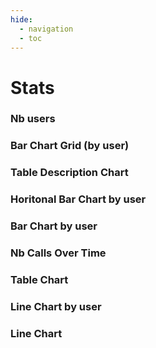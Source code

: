 ```yaml
---
hide:
  - navigation
  - toc
---
```



# Stats

<div>
<data-manager>

  <data-manager-table name="stats" file="../data/2025-03-26_stats.parquet"></data-manager-table>

</data-manager>
</div>


### Nb users
<div>
<line-chart
  table="stats"
  measure="count(distinct user)"
  by="strftime(date, '%Y-%m')"
  order_by="strftime(date, '%Y-%m')"
>
</line-chart>
</div>

### Bar Chart Grid (by user)
<div>
<bar-chart-grid
  table="stats"
  measure="count(distinct user)"
  by="bigfunction, is_service_account, domain, status, project"
  order_by="count(distinct user) desc"
  limit="10"
  horizontal="true"
>
</bar-chart-grid>
</div>





### Table Description Chart

<div>
<table-description-chart table="stats"></table-description-chart>
</div>



### Horitonal Bar Chart by user
<div>
<bar-chart
  table="stats"
  measure="count(distinct date)"
  by="project"
  order_by="count(distinct date) desc"
  limit="10"
  horizontal="true"
>
</bar-chart>
</div>



### Bar Chart by user
<div>
<bar-chart
  table="stats"
  measure="sum(nb_calls)"
  by="domain"
  order_by="sum(nb_calls) desc"
  limit="10"
>
</bar-chart>
</div>

### Nb Calls Over Time

### Table Chart
<div>
<table-chart
  table="stats"
  by="date"
  measures="sum(nb_calls)"
  order_by="date desc"
  limit="10"
>
</table-chart>
</div>


### Line Chart by user
<div>
<line-chart
  table="stats"
  measure="sum(nb_calls)"
  by="date"
  breakdown_by="domain"
  order_by="date"
  limit="10"
>
</line-chart>
</div>

### Line Chart
<div>
<line-chart
  table="stats"
  measure="sum(nb_calls)"
  by="date"
  order_by="date"
>
</line-chart>
</div>



<script type="module" src="../dist/data_manager.js"></script>
<script type="module" src="../dist/echarts.js"></script>
<script type="module" src="../dist/datatable.js"></script>
